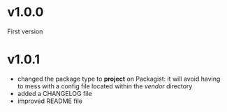 # v1.0.0
First version

# v1.0.1
- changed the package type to **project** on Packagist: it will avoid having to mess with a config file located within the _vendor_ directory
- added a CHANGELOG file
- improved README file